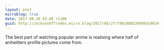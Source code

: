 ```yaml
---
layout: post
microblog: true
date: 2017-08-28 03:08 +1300
guid: http://JacksonOfTrades.micro.blog/2017/08/27/t901808526896410624.html
---
```

The best part of watching popular anime is realising where half of anitwitters profile pictures come from.
